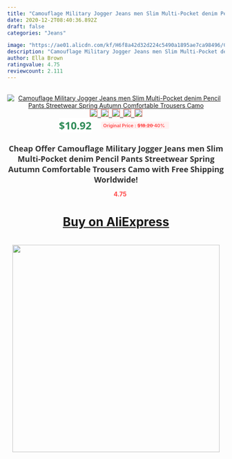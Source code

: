 ```yaml
---
title: "Camouflage Military Jogger Jeans men Slim Multi-Pocket denim Pencil Pants Streetwear Spring Autumn Comfortable Trousers Camo"
date: 2020-12-2T08:40:36.892Z
draft: false
categories: "Jeans"

image: "https://ae01.alicdn.com/kf/H6f8a42d32d224c5490a1895ae7ca98496/Camouflage-Military-Jogger-Jeans-men-Slim-Multi-Pocket-denim-Pencil-Pants-Streetwear-Spring-Autumn-Comfortable-Trousers.jpg"
description: "Camouflage Military Jogger Jeans men Slim Multi-Pocket denim Pencil Pants Streetwear Spring Autumn Comfortable Trousers Camo"
author: Ella Brown
ratingvalue: 4.75
reviewcount: 2.111
---
```

<br>
<div style="text-align: center;">
<a href="https://s.click.aliexpress.com/e/_AbYdkt" target="_blank" rel="nofollow noopener noreferrer"><img alt="Camouflage Military Jogger Jeans men Slim Multi-Pocket denim Pencil Pants Streetwear Spring Autumn Comfortable Trousers Camo" class="magnifier-image" src="https://ae01.alicdn.com/kf/H6f8a42d32d224c5490a1895ae7ca98496/Camouflage-Military-Jogger-Jeans-men-Slim-Multi-Pocket-denim-Pencil-Pants-Streetwear-Spring-Autumn-Comfortable-Trousers.jpg_640x640.jpg">
<br>
<img style="border:1px solid salmon" src="https://ae01.alicdn.com/kf/H6f8a42d32d224c5490a1895ae7ca98496/Camouflage-Military-Jogger-Jeans-men-Slim-Multi-Pocket-denim-Pencil-Pants-Streetwear-Spring-Autumn-Comfortable-Trousers.jpg_120x120.jpg">&nbsp;&nbsp;<img style="border:1px solid salmon" src="https://ae01.alicdn.com/kf/H271c2bd8e03a48cb9ba60036ab35da87V/Camouflage-Military-Jogger-Jeans-men-Slim-Multi-Pocket-denim-Pencil-Pants-Streetwear-Spring-Autumn-Comfortable-Trousers.jpg_120x120.jpg">&nbsp;&nbsp;<img style="border:1px solid salmon" src="https://ae01.alicdn.com/kf/Ha9cfbadff71b4b2aae02b0c4a5710c4dd/Camouflage-Military-Jogger-Jeans-men-Slim-Multi-Pocket-denim-Pencil-Pants-Streetwear-Spring-Autumn-Comfortable-Trousers.jpg_120x120.jpg">&nbsp;&nbsp;<img style="border:1px solid salmon" src="https://ae01.alicdn.com/kf/Hd7e5d58b213d4aba8936261bb2ba7c671/Camouflage-Military-Jogger-Jeans-men-Slim-Multi-Pocket-denim-Pencil-Pants-Streetwear-Spring-Autumn-Comfortable-Trousers.jpg_120x120.jpg">&nbsp;&nbsp;<img style="border:1px solid salmon" src="https://ae01.alicdn.com/kf/H682eb349167a43baa143dd27a46f12fd3/Camouflage-Military-Jogger-Jeans-men-Slim-Multi-Pocket-denim-Pencil-Pants-Streetwear-Spring-Autumn-Comfortable-Trousers.jpg_120x120.jpg"></a></div><br0>
<div style="text-align: center;"><span style="background-color: white; border: 0px; box-sizing: border-box; color: seagreen; display: inline-block; font-family: &quot;open sans&quot; , &quot;arial&quot; , &quot;helvetica&quot; , sans-serif , &quot;heiti&quot;; font-size: 24px; font-stretch: inherit; font-weight: 700; line-height: inherit; margin: 0px 10px 0px 0px; padding: 0px; vertical-align: middle;">$10.92 </span>
<span style="background: rgb(255 , 241 , 241); border-radius: 3px; border: 0px; box-sizing: border-box; color: #ff4747; display: inline-block; font-family: inherit; font-size: 12px; font-stretch: inherit; font-style: inherit; font-variant: inherit; font-weight: 600; line-height: inherit; margin: 0px; padding: 2px 5px; transform: scale(0.9); vertical-align: middle;">Original Price : <b style="text-decoration: line-through;">$18.20 </b> 40%&nbsp;&nbsp;</span></div>
<h1 style="color: #333333; display: inline-block; font-family: &quot;open sans&quot; , &quot;arial&quot; , &quot;helvetica&quot; , sans-serif , &quot;heiti&quot;; font-size: 18px; font-stretch: inherit; font-weight: 700; text-align: center;">Cheap Offer Camouflage Military Jogger Jeans men Slim Multi-Pocket denim Pencil Pants Streetwear Spring Autumn Comfortable Trousers Camo with Free Shipping Worldwide!</h1>
<div style="color: #ff4747; text-align: center;">
<img src="https://4.bp.blogspot.com/-M0ZcTcb-5uY/XleCXlxnR4I/AAAAAAAAAEc/OrjgMkXV1oMQFaCRZj5HQwOCBcu3w1FegCPcBGAYYCw/s1600/star.png" style="height: 15px;">&nbsp;<b>4.75</b></div>
<div class="button_cont" align="center"><a class="buynow_a" href="https://s.click.aliexpress.com/e/_AbYdkt" target="_blank" rel="nofollow noopener noreferrer"><H1>Buy on AliExpress</H1></a></div><br>
<div class="separator" style="clear: both; text-align: center;">
<img src="https://lh3.googleusercontent.com/-pTy5HemUv9M/XlePHvY0dAI/AAAAAAAAAE4/0nX5iRUoIWY8eMW9Dpxeirr157OZliDIgCLcBGAsYHQ/s1600/badge.gif" width="480">
</div>
